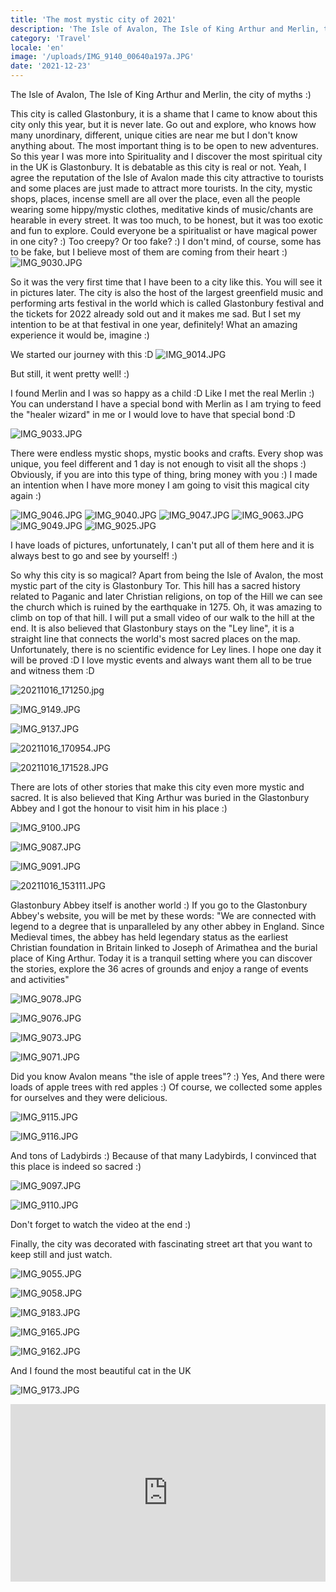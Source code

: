 ```yaml
---
title: 'The most mystic city of 2021'
description: 'The Isle of Avalon, The Isle of King Arthur and Merlin, the city of myths :) This city is called Glastonbury, it is a shame that I came to know about this city only this year, but it is never late. Go out and explore...'
category: 'Travel'
locale: 'en'
image: '/uploads/IMG_9140_00640a197a.JPG'
date: '2021-12-23'
---
```


The Isle of Avalon, The Isle of King Arthur and Merlin, the city of myths :)

This city is called Glastonbury, it is a shame that I came to know about this city only this year, but it is never late. Go out and explore, who knows how many unordinary, different, unique cities are near me but I don't know anything about. The most important thing is to be open to new adventures. So this year I was more into Spirituality and I discover the most spiritual city in the UK is Glastonbury. It is debatable as this city is real or not. Yeah, I agree the reputation of the Isle of Avalon made this city attractive to tourists and some places are just made to attract more tourists. In the city, mystic shops, places, incense smell are all over the place, even all the people wearing some hippy/mystic clothes, meditative kinds of music/chants are hearable in every street. It was too much, to be honest, but it was too exotic and fun to explore. Could everyone be a spiritualist or have magical power in one city? :) Too creepy? Or too fake? :) I don't mind, of course, some has to be fake, but I believe most of them are coming from their heart :)
![IMG_9030.JPG](/uploads/IMG_9030_fc371e924d.JPG)

So it was the very first time that I have been to a city like this. You will see it in pictures later.
The city is also the host of the largest greenfield music and performing arts festival in the world which is called Glastonbury festival and the tickets for 2022 already sold out and it makes me sad. But I set my intention to be at that festival in one year, definitely! What an amazing experience it would be, imagine :)

We started our journey with this :D
![IMG_9014.JPG](/uploads/IMG_9014_2c358211d1.JPG)

But still, it went pretty well! :)

I found Merlin and I was so happy as a child :D Like I met the real Merlin :) You can understand I have a special bond with Merlin as I am trying to feed the "healer wizard" in me or I would love to have that special bond :D

![IMG_9033.JPG](/uploads/IMG_9033_cb8a31693c.JPG)

There were endless mystic shops, mystic books and crafts. Every shop was unique, you feel different and 1 day is not enough to visit all the shops :) Obviously, if you are into this type of thing, bring money with you :) I made an intention when I have more money I am going to visit this magical city again :)

![IMG_9046.JPG](/uploads/IMG_9046_35e987affa.JPG)
![IMG_9040.JPG](/uploads/IMG_9040_34a651d427.JPG)
![IMG_9047.JPG](/uploads/IMG_9047_a2c22c41f2.JPG)
![IMG_9063.JPG](/uploads/IMG_9063_a8f026de86.JPG)
![IMG_9049.JPG](/uploads/IMG_9049_f84df34be9.JPG)
![IMG_9025.JPG](/uploads/IMG_9025_6fea47d37a.JPG)

I have loads of pictures, unfortunately, I can't put all of them here and it is always best to go and see by yourself! :)

So why this city is so magical? Apart from being the Isle of Avalon, the most mystic part of the city is Glastonbury Tor. This hill has a sacred history related to Paganic and later Christian religions, on top of the Hill we can see the church which is ruined by the earthquake in 1275.
Oh, it was amazing to climb on top of that hill. I will put a small video of our walk to the hill at the end. It is also believed that Glastonbury stays on the "Ley line", it is a straight line that connects the world's most sacred places on the map. Unfortunately, there is no scientific evidence for Ley lines. I hope one day it will be proved :D I love mystic events and always want them all to be true and witness them :D

![20211016_171250.jpg](/uploads/20211016_171250_3841131e69.jpg)

![IMG_9149.JPG](/uploads/IMG_9149_519651423e.JPG)

![IMG_9137.JPG](/uploads/IMG_9137_213df6be98.JPG)

![20211016_170954.JPG](/uploads/20211016_170954_4ce50920e5.JPG)

![20211016_171528.JPG](/uploads/20211016_171528_f031c0354a.JPG)

There are lots of other stories that make this city even more mystic and sacred. It is also believed that King Arthur was buried in the Glastonbury Abbey and I got the honour to visit him in his place :)

![IMG_9100.JPG](/uploads/IMG_9100_d9d86d3669.JPG)

![IMG_9087.JPG](/uploads/IMG_9087_3f91670a6b.JPG)

![IMG_9091.JPG](/uploads/IMG_9091_c8ce349df6.JPG)

![20211016_153111.JPG](/uploads/20211016_153111_3e50f9c8f6.JPG)

Glastonbury Abbey itself is another world :) If you go to the Glastonbury Abbey's website, you will be met by these words: "We are connected with legend to a degree that is unparalleled by any other abbey in England. Since Medieval times, the abbey has held legendary status as the earliest Christian foundation in Britain linked to Joseph of Arimathea and the burial place of King Arthur. Today it is a tranquil setting where you can discover the stories, explore the 36 acres of grounds and enjoy a range of events and activities"

![IMG_9078.JPG](/uploads/IMG_9078_7e04d98a4b.JPG)

![IMG_9076.JPG](/uploads/IMG_9076_925bced866.JPG)

![IMG_9073.JPG](/uploads/IMG_9073_12df4eb28f.JPG)

![IMG_9071.JPG](/uploads/IMG_9071_02a020388f.JPG)

Did you know Avalon means "the isle of apple trees"? :) Yes, And there were loads of apple trees with red apples :) Of course, we collected some apples for ourselves and they were delicious.

![IMG_9115.JPG](/uploads/IMG_9115_89ad4be738.JPG)

![IMG_9116.JPG](/uploads/IMG_9116_b58f4817f9.JPG)

And tons of Ladybirds :) Because of that many Ladybirds, I convinced that this place is indeed so sacred :)

![IMG_9097.JPG](/uploads/IMG_9097_2f6b5bf01a.JPG)

![IMG_9110.JPG](/uploads/IMG_9110_592f4a9438.JPG)

Don't forget to watch the video at the end :)

Finally, the city was decorated with fascinating street art that you want to keep still and just watch.

![IMG_9055.JPG](/uploads/IMG_9055_b119e46727.JPG)

![IMG_9058.JPG](/uploads/IMG_9058_b46fa6c3bb.JPG)

![IMG_9183.JPG](/uploads/IMG_9183_4e5bd73734.JPG)

![IMG_9165.JPG](/uploads/IMG_9165_821e7470fb.JPG)

![IMG_9162.JPG](/uploads/IMG_9162_2801d2f429.JPG)

And I found the most beautiful cat in the UK

![IMG_9173.JPG](/uploads/IMG_9173_7a50a32df0.JPG)

<style>.embed-container { position: relative; padding-bottom: 56.25%; height: 0; overflow: hidden; max-width: 100%; } .embed-container iframe, .embed-container object, .embed-container embed { position: absolute; top: 0; left: 0; width: 100%; height: 100%; }</style><div class='embed-container'><iframe src='https://www.youtube.com/embed/DaCXWuvtKls' frameborder='0' allowfullscreen></iframe></div>

